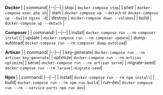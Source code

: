 **Docker**
| | command|
|--|--|
| stop | `docker-compose stop`|
| shell | `docker-compose exec php sh`|
| start | `docker-compose up --detach` or `docker-compose up --build nginx -d`|
| destroy | `docker-compose down --volumes`|
| build | `docker-compose up --detach` |

**Composer**
| | command|
|--|--|
| install| `docker-compose run --rm composer install`|
| update | `docker-compose run --rm composer update`|
| dump-autoload| `docker-compose run --rm composer dump-autoload`|

**Artisan**
| | command|
|--|--|
| key-generate| `docker-compose run --rm artisan key:generate`|
| optimize| `docker-compose run --rm artisan optimize`|
| serve| `docker-compose run --rm artisan serve`|
| migrate-seed| `docker-compose run --rm laravel-migrate-seed`|

**Npm**
| | command|
|--|--|
| install| `docker-compose run --rm npm install`|
| build| `docker-compose run --rm npm run build`|
| run-dev| `docker-compose run --rm --service-ports npm run dev`|
